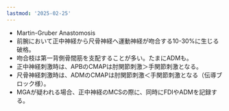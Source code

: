```yaml
---
lastmod: '2025-02-25'
---
```

- Martin-Gruber Anastomosis
- 前腕において正中神経から尺骨神経へ運動神経が吻合する10-30%に生じる破格。
- 吻合枝は第一背側骨間筋を支配することが多い。たまにADMも。
- 正中神経刺激時は、APBのCMAPは肘関節刺激＞手関節刺激となる。
- 尺骨神経刺激時は、ADMのCMAPは肘関節刺激＜手関節刺激となる（伝導ブロック様）。
- MGAが疑われる場合、正中神経のMCSの際に、同時にFDIやADMを記録する。

